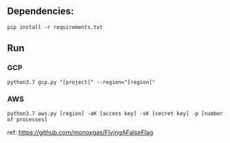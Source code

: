 ## Dependencies:
`pip install -r requirements.txt`

## Run
### GCP
`python3.7 gcp.py "[project]" --region="[region]"`
### AWS
`python3.7 aws.py [region] -aK [access key] -sK [secret key] -p [number of processes]`

ref: https://github.com/monoxgas/FlyingAFalseFlag